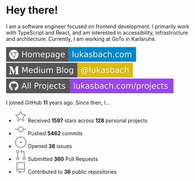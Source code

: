 # Hey there!

I am a software engineer focused on frontend development. I primarily work with TypeScript and React, and am interested in accessibility, infrastructure and architecture. Currently, I am working at GoTo in Karlsruhe.

[![Homepage](./icons/homepage.svg)](https://lukasbach.com)
[![Medium Blog](./icons/medium.svg)](https://medium.com/@lukasbach)
[![My Projects](./icons/projects.svg)](https://lukasbach.com/projects)

I joined GitHub **11** years ago. Since then, I...

- ![](./icons/star.svg) Received **1597** stars across **128** personal projects
- ![](./icons/commit.svg) Pushed **5462** commits
- ![](./icons/issues.svg) Opened **38** issues
- ![](./icons/pr.svg) Submitted **360** Pull Requests
- ![](./icons/repo.svg) Contributed to **36** public repositories
